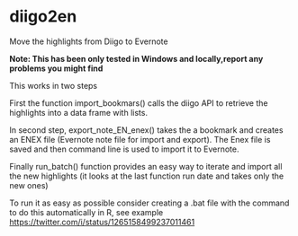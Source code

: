 # diigo2en
Move the highlights from Diigo to Evernote

**Note: This has been only tested in Windows and locally,report any problems you might find**

This works in two steps

First the function import_bookmars() calls the diigo API to retrieve the highlights into a data frame with lists.

In second step, export_note_EN_enex() takes the a bookmark and creates an ENEX file (Evernote note file for import and export).
The Enex file is saved and then command line is used to import it to Evernote.

Finally run_batch() function provides an easy way to iterate and import all the new highlights (it looks at the last function run date and takes only the new ones)

To run it as easy as possible consider creating a .bat file with the command to do this automatically in R, see example
https://twitter.com/i/status/1265158499237011461
